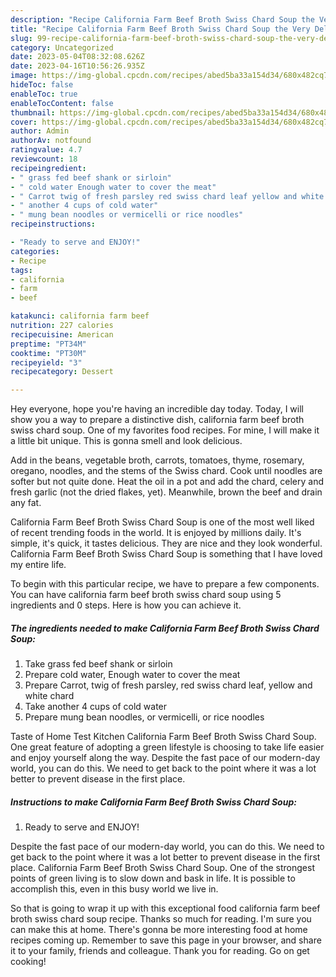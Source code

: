```yaml
---
description: "Recipe California Farm Beef Broth Swiss Chard Soup the Very Delicious"
title: "Recipe California Farm Beef Broth Swiss Chard Soup the Very Delicious"
slug: 99-recipe-california-farm-beef-broth-swiss-chard-soup-the-very-delicious
category: Uncategorized
date: 2023-05-04T08:32:08.626Z
date: 2023-04-16T10:56:26.935Z
image: https://img-global.cpcdn.com/recipes/abed5ba33a154d34/680x482cq70/california-farm-beef-broth-swiss-chard-soup-recipe-main-photo.jpg
hideToc: false
enableToc: true
enableTocContent: false
thumbnail: https://img-global.cpcdn.com/recipes/abed5ba33a154d34/680x482cq70/california-farm-beef-broth-swiss-chard-soup-recipe-main-photo.jpg
cover: https://img-global.cpcdn.com/recipes/abed5ba33a154d34/680x482cq70/california-farm-beef-broth-swiss-chard-soup-recipe-main-photo.jpg
author: Admin
authorAv: notfound
ratingvalue: 4.7
reviewcount: 18
recipeingredient:
- " grass fed beef shank or sirloin"
- " cold water Enough water to cover the meat"
- " Carrot twig of fresh parsley red swiss chard leaf yellow and white chard"
- " another 4 cups of cold water"
- " mung bean noodles or vermicelli or rice noodles"
recipeinstructions:

- "Ready to serve and ENJOY!"
categories:
- Recipe
tags:
- california
- farm
- beef

katakunci: california farm beef 
nutrition: 227 calories
recipecuisine: American
preptime: "PT34M"
cooktime: "PT30M"
recipeyield: "3"
recipecategory: Dessert

---
```



Hey everyone, hope you're having an incredible day today. Today, I will show you a way to prepare a distinctive dish, california farm beef broth swiss chard soup. One of my favorites food recipes. For mine, I will make it a little bit unique. This is gonna smell and look delicious.

Add in the beans, vegetable broth, carrots, tomatoes, thyme, rosemary, oregano, noodles, and the stems of the Swiss chard. Cook until noodles are softer but not quite done. Heat the oil in a pot and add the chard, celery and fresh garlic (not the dried flakes, yet). Meanwhile, brown the beef and drain any fat.

California Farm Beef Broth Swiss Chard Soup is one of the most well liked of recent trending foods in the world. It is enjoyed by millions daily. It's simple, it's quick, it tastes delicious. They are nice and they look wonderful. California Farm Beef Broth Swiss Chard Soup is something that I have loved my entire life.


To begin with this particular recipe, we have to prepare a few components. You can have california farm beef broth swiss chard soup using 5 ingredients and 0 steps. Here is how you can achieve it.

<!--inarticleads1-->

##### The ingredients needed to make California Farm Beef Broth Swiss Chard Soup:

1. Take  grass fed beef shank or sirloin
1. Prepare  cold water, Enough water to cover the meat
1. Prepare  Carrot, twig of fresh parsley, red swiss chard leaf, yellow and white chard
1. Take  another 4 cups of cold water
1. Prepare  mung bean noodles, or vermicelli, or rice noodles


Taste of Home Test Kitchen California Farm Beef Broth Swiss Chard Soup. One great feature of adopting a green lifestyle is choosing to take life easier and enjoy yourself along the way. Despite the fast pace of our modern-day world, you can do this. We need to get back to the point where it was a lot better to prevent disease in the first place. 

<!--inarticleads2-->

##### Instructions to make California Farm Beef Broth Swiss Chard Soup:


1. Ready to serve and ENJOY!

Despite the fast pace of our modern-day world, you can do this. We need to get back to the point where it was a lot better to prevent disease in the first place. California Farm Beef Broth Swiss Chard Soup. One of the strongest points of green living is to slow down and bask in life. It is possible to accomplish this, even in this busy world we live in. 

So that is going to wrap it up with this exceptional food california farm beef broth swiss chard soup recipe. Thanks so much for reading. I'm sure you can make this at home. There's gonna be more interesting food at home recipes coming up. Remember to save this page in your browser, and share it to your family, friends and colleague. Thank you for reading. Go on get cooking!
